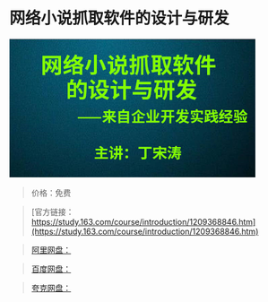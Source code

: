 # 网络小说抓取软件的设计与研发

![img](../../../assets/study163/free/31b15e5bc6b74ad5b8f7d28d2095a99e.png)

> 价格：免费

> [官方链接：https://study.163.com/course/introduction/1209368846.htm](https://study.163.com/course/introduction/1209368846.htm)

> [阿里网盘：]()

> [百度网盘：]()

> [夸克网盘：]()
